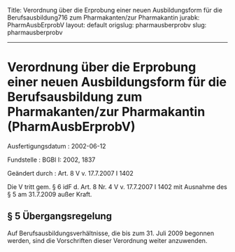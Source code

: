 Title: Verordnung über die Erprobung einer neuen Ausbildungsform für die Berufsausbildung716
  zum Pharmakanten/zur Pharmakantin
jurabk: PharmAusbErprobV
layout: default
origslug: pharmausberprobv
slug: pharmausberprobv

---

# Verordnung über die Erprobung einer neuen Ausbildungsform für die Berufsausbildung zum Pharmakanten/zur Pharmakantin (PharmAusbErprobV)

Ausfertigungsdatum
:   2002-06-12

Fundstelle
:   BGBl I: 2002, 1837

Geändert durch
:   Art. 8 V v. 17.7.2007 I 1402

Die V tritt gem. § 6 idF d. Art. 8 Nr. 4 V v. 17.7.2007 I 1402 mit
Ausnahme des § 5 am 31.7.2009 außer Kraft.


## § 5 Übergangsregelung

Auf Berufsausbildungsverhältnisse, die bis zum 31. Juli 2009 begonnen
werden, sind die Vorschriften dieser Verordnung weiter anzuwenden.

